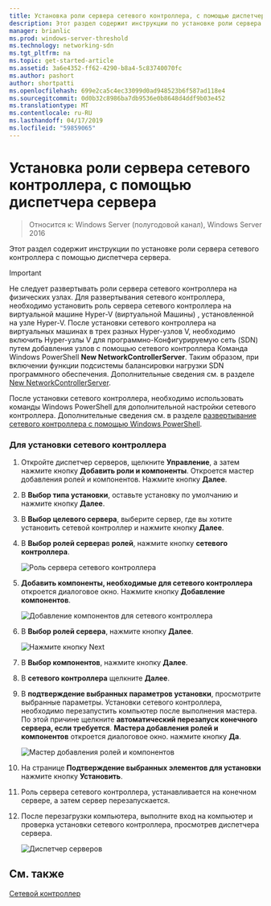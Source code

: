 ```yaml
---
title: Установка роли сервера сетевого контроллера, с помощью диспетчера сервера
description: Этот раздел содержит инструкции по установке роли сервера сетевого контроллера с помощью диспетчера серверов в Windows Server 2016.
manager: brianlic
ms.prod: windows-server-threshold
ms.technology: networking-sdn
ms.tgt_pltfrm: na
ms.topic: get-started-article
ms.assetid: 3a6e4352-ff62-4290-b8a4-5c83740070fc
ms.author: pashort
author: shortpatti
ms.openlocfilehash: 699e2ca5c4ec33099d0ad948523b6f587ad118e4
ms.sourcegitcommit: 0d0b32c8986ba7db9536e0b8648d4ddf9b03e452
ms.translationtype: MT
ms.contentlocale: ru-RU
ms.lasthandoff: 04/17/2019
ms.locfileid: "59859065"
---
```

# <a name="install-the-network-controller-server-role-using-server-manager"></a>Установка роли сервера сетевого контроллера, с помощью диспетчера сервера

>Относится к: Windows Server (полугодовой канал), Windows Server 2016

Этот раздел содержит инструкции по установке роли сервера сетевого контроллера с помощью диспетчера сервера.

>[!IMPORTANT]
>Не следует развертывать роли сервера сетевого контроллера на физических узлах. Для развертывания сетевого контроллера, необходимо установить роль сервера сетевого контроллера на виртуальной машине Hyper-V \(виртуальной Машины\) , установленной на узле Hyper-V. После установки сетевого контроллера на виртуальных машинах в трех разных Hyper\-узлов V, необходимо включить Hyper\-узлы V для программно-Конфигурируемую сеть \(SDN\) путем добавления узлов с помощью сетевого контроллера Команда Windows PowerShell **New NetworkControllerServer**. Таким образом, при включении функции подсистемы балансировки нагрузки SDN программного обеспечения. Дополнительные сведения см. в разделе [New NetworkControllerServer](https://technet.microsoft.com/itpro/powershell/windows/network-controller/new-networkcontrollerserver).
  
После установки сетевого контроллера, необходимо использовать команды Windows PowerShell для дополнительной настройки сетевого контроллера. Дополнительные сведения см. в разделе [развертывание сетевого контроллера с помощью Windows PowerShell](../../deploy/Deploy-Network-Controller-using-Windows-PowerShell.md).  
  
### <a name="to-install-network-controller"></a>Для установки сетевого контроллера  
  
1.  Откройте диспетчер серверов, щелкните **Управление**, а затем нажмите кнопку **Добавить роли и компоненты**. Откроется мастер добавления ролей и компонентов. Нажмите кнопку **Далее**.  
  
2.  В **Выбор типа установки**, оставьте установку по умолчанию и нажмите кнопку **Далее**.  
  
3.  В **Выбор целевого сервера**, выберите сервер, где вы хотите установить сетевой контроллер и нажмите кнопку **Далее**.  
  
4.  В **Выбор ролей сервера**в **ролей**, нажмите кнопку **сетевого контроллера**.  
  
    ![Роль сервера сетевого контроллера](../../../media/Install-the-Network-Controller-server-role-using-Server-Manager/netc_install_07.jpg)  
  
5.  **Добавить компоненты, необходимые для сетевого контроллера** откроется диалоговое окно. Нажмите кнопку **Добавление компонентов**.  
  
    ![Добавление компонентов для сетевого контроллера](../../../media/Install-the-Network-Controller-server-role-using-Server-Manager/netc_install_06.jpg)  
  
6.  В **Выбор ролей сервера**, нажмите кнопку **Далее**.  
  
    ![Нажмите кнопку Next](../../../media/Install-the-Network-Controller-server-role-using-Server-Manager/netc_install_07.jpg)  
  
7.  В **Выбор компонентов**, нажмите кнопку **Далее**.  
  
8.  В **сетевого контроллера** щелкните **Далее**.  
  
9. В **подтверждение выбранных параметров установки**, просмотрите выбранные параметры. Установки сетевого контроллера, необходимо перезапустить компьютер после выполнения мастера. По этой причине щелкните **автоматический перезапуск конечного сервера, если требуется**. **Мастера добавления ролей и компонентов** откроется диалоговое окно. нажмите кнопку **Да**.  
  
    ![Мастер добавления ролей и компонентов](../../../media/Install-the-Network-Controller-server-role-using-Server-Manager/netc_install_11.jpg)  
  
10. На странице **Подтверждение выбранных элементов для установки** нажмите кнопку **Установить**.  
  
11. Роль сервера сетевого контроллера, устанавливается на конечном сервере, а затем сервер перезапускается.  
  
12. После перезагрузки компьютера, выполните вход на компьютер и проверка установки сетевого контроллера, просмотрев диспетчера сервера.  
  
    ![Диспетчер серверов](../../../media/Install-the-Network-Controller-server-role-using-Server-Manager/nc_013.jpg)  
  
## <a name="see-also"></a>См. также  
[Сетевой контроллер](Network-Controller.md)  
  



